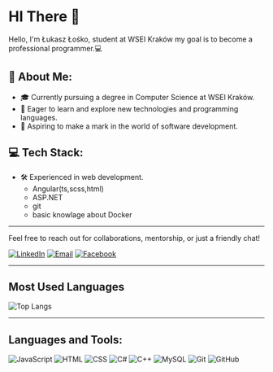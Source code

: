# HI There 👋

Hello, I'm Łukasz Łośko, student at WSEI Kraków my goal is to become a professional programmer.💻

## 📝 About Me:
- 🎓 Currently pursuing a degree in Computer Science at WSEI Kraków.
- 🚀 Eager to learn and explore new technologies and programming languages.
- 🌟 Aspiring to make a mark in the world of software development.

## 💻 Tech Stack:
- 🛠️ Experienced in web development.
  - Angular(ts,scss,html)
  - ASP.NET
  - git
  - basic knowlage about Docker

---

Feel free to reach out for collaborations, mentorship, or just a friendly chat!

[![LinkedIn](https://img.shields.io/badge/LinkedIn-blue?logo=linkedin)](#)
[![Email](https://img.shields.io/badge/Email-red?logo=gmail)](#)
[![Facebook](https://img.shields.io/badge/Facebook-blue?logo=facebook)](#)

---

## Most Used Languages

![Top Langs](https://github-readme-stats.vercel.app/api/top-langs/?username=tiziterskii)

---

## Languages and Tools:

![JavaScript](https://img.shields.io/badge/-JavaScript-yellow?style=flat-square&logo=javascript)
![HTML](https://img.shields.io/badge/-HTML5-orange?style=flat-square&logo=html5)
![CSS](https://img.shields.io/badge/-CSS3-blue?style=flat-square&logo=css3)
![C#](https://img.shields.io/badge/-C%23-239120?style=flat-square&logo=c-sharp)
![C++](https://img.shields.io/badge/-C++-00599C?style=flat-square&logo=c%2B%2B)
![MySQL](https://img.shields.io/badge/-MySQL-4479A1?style=flat-square&logo=mysql)
![Git](https://img.shields.io/badge/-Git-F05032?style=flat-square&logo=git)
![GitHub](https://img.shields.io/badge/-GitHub-181717?style=flat-square&logo=github)

<!--
**Tiziterskii/Tiziterskii** is a ✨ _special_ ✨ repository because its `README.md` (this file) appears on your GitHub profile.

Here are some ideas to get you started:

- 🔭 I’m currently working on ...
- 🌱 I’m currently learning ...
- 👯 I’m looking to collaborate on ...
- 🤔 I’m looking for help with ...
- 💬 Ask me about ...
- 📫 How to reach me: ...
- 😄 Pronouns: ...
- ⚡ Fun fact: ...
-->
